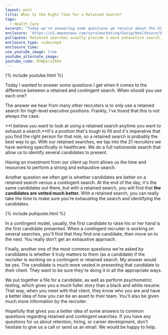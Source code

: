 ```yaml
---
layout: post
title: When Is the Right Time for a Retained Search?
tags:
  - Health Care
excerpt: "Today we're answering some questions we receive about the difference between contingent and retained searches, as well as how they affect both the client and the candidates."
enclosure: 'https://s3.amazonaws.com/vyralmarketing/Govig/Healthcare/Videos/2017/When+Is+the+Right+Time+for+a+Retained+Search%253F.mp4'
pullquote: Retained searches usually provide a more exhaustive search.
enclosure_type: video/mp4
enclosure_time:
use_youtube_image: true
youtube_alternate_image:
youtube_code: RTWpSrs1Rh4
---
```



{% include youtube.html %}

Today I wanted to answer some questions I get when it comes to the difference between a retained and contingent search. When should you use each one?

The answer we hear from many other recruiters is to only use a retained search for high-level executive positions. Frankly, I've found that this is not always the case.

**I believe you want to look at using a retained search anytime you want to exhaust a search.**It's a position that's tough to fill and it's imperative that you find the right person for that role, so a retained search is probably the best way to go. With our retained searches, we tap into the 21 recruiters we have working specifically in healthcare. We do a full nationwide search that allow us to identify several candidates to present.

Having an investment from our client up front allows us the time and resources to perform a strong and exhaustive search.

Another question we often get is whether candidates are better on a retained search versus a contingent search. At the end of the day, it's the same candidates out there, but with a retained search, you will find that **the candidates are vetted much better.** With a retained search, you can really take the time to make sure you're exhausting the search and identifying the candidates.

{% include pullquote.html %}

In a contingent model, usually, the first candidate to raise his or her hand is the first candidate presented. When a contingent recruiter is working on several searches, you'll find that they find one candidate, then move on to the next. You really don't get an exhaustive approach.

Finally, another one of the most common questions we're asked by candidates is whether it truly matters to them (as a candidate) if the recruiter is working on a contingent or retained search. My answer would be yes. The candidate is much more vested in presenting that candidate to their client. They want to be sure they're doing it in all the appropriate ways.

We put together a file for a candidate, as well as perform psychometric testing, which gives you a much fuller story than a black and white resume. That way, when you meet with that client, they know who you are and have a better idea of how you can be an asset to their team. You'll also be given much more information by the recruiter.

Hopefully that gives you a better idea of some answers to common questions regarding retained and contingent searches. If you have any questions for us about retention, hiring, or career development, don't hesitate to give us a call or send us an email. We would be happy to help.